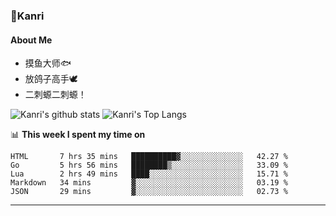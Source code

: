 ### 🌱Kanri
#### About Me
- 摸鱼大师🐟
- 放鸽子高手🕊
- 二刺螈二刺螈！

![Kanri's github stats](https://github-readme-stats.vercel.app/api?username=Yiwen-Chan&show_icons=true&theme=vue&line_height=20)
![Kanri's Top Langs](https://github-readme-stats.vercel.app/api/top-langs/?username=Yiwen-Chan&layout=compact&theme=vue&card_width=270)

📊 **This week I spent my time on**
<!--START_SECTION:waka-->
```text
HTML       7 hrs 35 mins   ██████████▓░░░░░░░░░░░░░░   42.27 % 
Go         5 hrs 56 mins   ████████▒░░░░░░░░░░░░░░░░   33.09 % 
Lua        2 hrs 49 mins   ████░░░░░░░░░░░░░░░░░░░░░   15.71 % 
Markdown   34 mins         ▓░░░░░░░░░░░░░░░░░░░░░░░░   03.19 % 
JSON       29 mins         ▓░░░░░░░░░░░░░░░░░░░░░░░░   02.73 % 
```
<!--END_SECTION:waka-->

***

